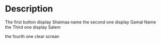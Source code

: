 # Description

The first button display Shaimaa name
the second one display Gamal Name
the Third one display Salem 

the fourth one clear screan